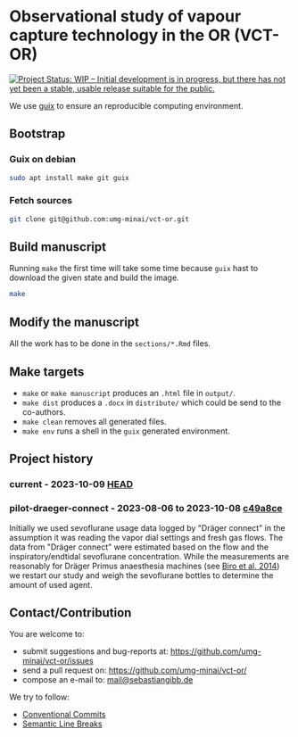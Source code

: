 # Observational study of vapour capture technology in the OR (VCT-OR)

[![Project Status: WIP – Initial development is in progress, but there has not yet been a stable, usable release suitable for the public.](https://www.repostatus.org/badges/latest/wip.svg)](https://www.repostatus.org/#wip)

We use [guix](https://guix.gnu.org) to ensure an reproducible computing environment.

## Bootstrap

### Guix on debian

```bash
sudo apt install make git guix
```

### Fetch sources

```bash
git clone git@github.com:umg-minai/vct-or.git
```

## Build manuscript

Running `make` the first time will take some time because
`guix` hast to download the given state and build the image.

```bash
make
```

## Modify the manuscript

All the work has to be done in the `sections/*.Rmd` files.

## Make targets

- `make` or `make manuscript` produces an `.html` file in `output/`.
- `make dist` produces a `.docx` in `distribute/` which could be send to the
  co-authors.
- `make clean` removes all generated files.
- `make env` runs a shell in the `guix` generated environment.

## Project history

### current - 2023-10-09 [HEAD](https://github.com/umg-minai/vct-or/tree/main)

### pilot-draeger-connect - 2023-08-06 to 2023-10-08 [c49a8ce](https://github.com/umg-minai/vct-or/tree/pilot-draeger-connect)

Initially we used sevoflurane usage data logged by "Dräger connect" in the assumption it was reading the vapor dial settings and fresh gas flows.
The data from "Dräger connect" were estimated based on the flow and the inspiratory/endtidal sevoflurane concentration.
While the measurements are reasonably for Dräger Primus anaesthesia machines (see [Biro et al. 2014](https://doi.org/10.1007/s10877-014-9639-6)) we restart our study and weigh the sevoflurane bottles to determine the amount of used agent.


## Contact/Contribution

You are welcome to:

- submit suggestions and bug-reports at: <https://github.com/umg-minai/vct-or/issues>
- send a pull request on: <https://github.com/umg-minai/vct-or/>
- compose an e-mail to: <mail@sebastiangibb.de>

We try to follow:

- [Conventional Commits](https://www.conventionalcommits.org/en/v1.0.0/)
- [Semantic Line Breaks](https://sembr.org/)
